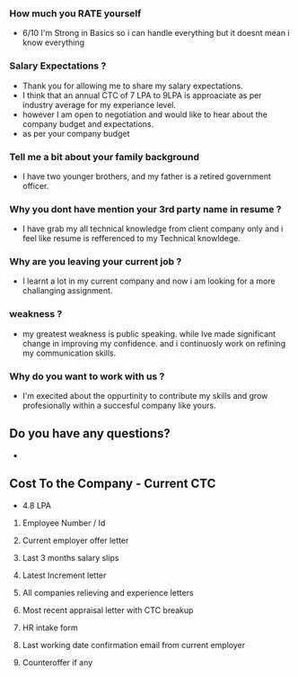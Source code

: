 ### How much you RATE yourself
- 6/10  I'm Strong in Basics so i can handle everything but it doesnt mean i know everything

### Salary Expectations ?

- Thank you for allowing me to share my salary expectations.
- I think that an annual CTC of 7 LPA to 9LPA is approaciate as per industry average for my experiance level.
- however I am open to negotiation and would like to hear about the company budget and expectations.
- as per your company budget


### Tell me a bit about your family background
-  I have two younger brothers, and my father is a retired government officer.


### Why you dont have mention your 3rd party name in resume ?
- I have grab my all technical knowledge from client company only and i feel like resume is refferenced to my Technical knowldege.


### Why are you leaving your current job ?
- I learnt a lot in my current company and now i am looking for a more challanging assignment.


### weakness ?
- my greatest weakness is public speaking.
while Ive made significant change in improving my confidence.
and i continuosly work on refining my communication skills.


### Why do you want to work with us ?
- I'm execited about the oppurtinity to contribute my skills and grow profesionally within a succesful company like yours.



## Do you have any questions?
- 

## Cost To the Company - Current CTC
- 4.8 LPA



1. Employee Number / Id 
2. Current employer offer letter 
3. Last 3 months salary slips 
4. Latest Increment letter 
4. All companies relieving and experience letters 
5. Most recent appraisal letter with CTC breakup 


6. HR intake form 

7. Last working date confirmation email from current employer

8. Counteroffer if any













